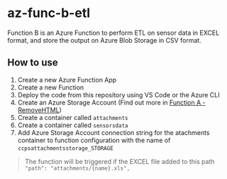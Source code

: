 # az-func-b-etl

Function B is an Azure Function to perform ETL on sensor data in EXCEL format, and store the output on Azure Blob Storage in CSV format.

## How to use

1. Create a new Azure Function App
2. Create a new Function
3. Deploy the code from this repository using VS Code or the Azure CLI
4. Create an Azure Storage Account (Find out more in [Function A - RemoveHTML](https://github.com/asad-shmoghadam/az-func-a-remove-html))
5. Create a container called `attachments`
6. Create a container called `sensorsdata`
7. Add Azure Storage Account connection string for the atachments container to function configuration with the name of `ccpsattachmentsstorage_STORAGE`

> The function will be triggered if the EXCEL file added to this path `"path": "attachments/{name}.xls",`
